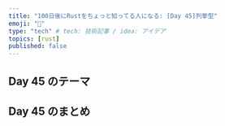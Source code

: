 ```yaml
---
title: "100日後にRustをちょっと知ってる人になる: [Day 45]列挙型"
emoji: "🦀"
type: "tech" # tech: 技術記事 / idea: アイデア
topics: [rust]
published: false
---
```

## Day 45 のテーマ

## Day 45 のまとめ
